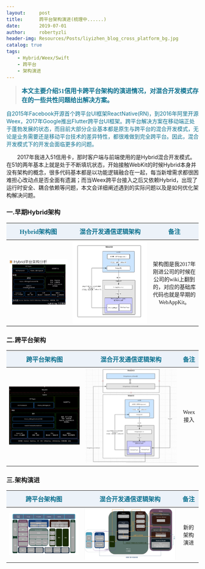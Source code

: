 ```yaml
---
layout:     post
title:      跨平台架构演进(梳理中......)  
date:       2019-07-01
author:     robertyzli
header-img: Resources/Posts/liyizhen_blog_cross_platform_bg.jpg
catalog: true
tags:
    - Hybrid/Weex/Swift
    - 跨平台
    - 架构演进 
---
```


> <font style="color:#0F7290;font-weight:bold;font-size:16px;font-family:Times New Roman;">本文主要介绍51信用卡跨平台架构的演进情况，对混合开发模式存在的一些共性问题给出解决方案。</font>

<font style="color:#0F7290">自2015年Facebook开源首个跨平台UI框架ReactNative(RN)，到2016年阿里开源Weex，2017年Google推出Flutter跨平台UI框架。跨平台解决方案在移动端正处于蓬勃发展的状态，而目前大部分企业基本都是原生与跨平台的混合开发模式，无论是业务需要还是移动平台技术的差异特性，都很难做到完全跨平台。因此，混合开发模式下的开发会面临更多的问题。</font>

&ensp;&ensp;&ensp;&ensp;2017年我进入51信用卡，那时客户端与前端使用的是Hybrid混合开发模式。在51的两年基本上就是处于不断填坑状态，开始接触WebKit的时候Hybrid本身并没有架构的概念，很多代码基本都是以功能逻辑融合在一起，每当新增需求都很困难担心改动点是否全面有遗漏；而当Weex跨平台接入之后又依赖Hybrid，出现了运行时安全、耦合依赖等问题，本文会详细阐述遇到的实际问题以及是如何优化架构解决问题。

###   一.早期Hybrid架构 
<style>
  table {
      width: 100%; /*表格宽度*/
      border-collapse: collapse; /*使用单一线条的边框*/
      empty-cells: show; /*单元格无内容依旧绘制边框*/
  }
	
  table th,td {
    height: 35px; /*统一每一行的默认高度*/
  }
	
  table th {
      font-weight: bold; /*加粗*/
      text-align: center !important; /*内容居中，加上 !important 避免被 Markdown 样式覆盖*/
      white-space: nowrap; /*表头内容强制在一行显示*/
      font-size:16px;font-family:"Times New Roman", Times, serif !important;
      background: #ECF2F9; /*背景色*/
      color:#0F7290;
  }
  
   table td {
      text-align: center !important; /*内容居中，加上 !important 避免被 Markdown 样式覆盖*/
      font-size:14px;font-family:"Times New Roman", Times, serif !important;
  }
	
  /* 隔行变色 */
  table tbody tr:nth-child(2n) {
      background: #F4F7FB; 
  }
  /* 悬浮变色 */
  /*table tr:hover {
      background: #B2B2B2; 
  }*/
	
  /* 首列不换行 */
  table td:nth-child(1) {
      white-space: nowrap; 
  }
  /* 指定列宽度 */
  /*table th:nth-of-type(2) {
    	width: 200px;
     white-space: nowrap;
  }*/
  </style>  
  
<table>
    <thead>
        <tr>
            <th>Hybrid架构图</th>
            <th>混合开发通信逻辑架构</th>
            <th>备注</th>
        </tr>
    </thead>
    <tbody>
        <tr>
            <td><img src="/Resources/Posts/liyizhen_blog_cross_platform_old.png"/></td>
            <td><img src="/Resources/Posts/liyizhen_blog_cross_platform_old_pg.png"/></td>
            <td>架构图是我2017年刚进公司的时候在公司的wiki上翻到的，对应的基础库代码也就是早期的WebAppKit。</td>
        </tr>
    </tbody>
</table>
<!-- #### （一）功能点概况      
主要包含的功能点：通信、Hybrid API、Event、URL配置、调试工具、UniversalLink、容器UI。    
不包含的功能模块：离线、监控。     
#### （二）面临的问题主要有      
1.功能模块划分不清晰：以上所有的功能点都放在WebAppKit基础库中，并且在基础库中没有合理的划分模块。    
2.视图容器逻辑不清晰：各种UI组件初始化、WebView（WK/UI）配置以及回调、导航控制逻辑等等都放在WebController中，各种逻辑通过不断的添加属性来区分，当时该文件有1000多行的代码，对于后续扩展监控、离线、注入脚本则会带来很大的困难，不好维护。       
3.接口不可控问题：比如在视图中WebView完全暴露，而子类可以在任意时机操作WebView，引入不可控因素。     
4.WebKit可扩展性、耦合性问题：业务侧只能使用继承的方式使用基础WebController，不支持组合的方式，并且不能单独使用WebView。比如业务同学单独使用WebView做运营广告位，只能使用野路子的方式，操作WebController中的View。      
5. PG(原生API)设计问题：线程安全、API与框架稳定性问题、可移植性与可扩展性问题、运行时安全问题等等，在PG设计演进中会详细介绍。  -->  


###  二.跨平台架构    
<table>
    <thead>
        <tr>
            <th>跨平台架构图</th>
            <th>混合开发通信逻辑架构</th>
            <th>备注</th>
        </tr>
    </thead>
    <tbody>
        <tr>
            <td><img src="/Resources/Posts/liyizhen_blog_cross_platform_weex_hybrid.png"/></td>
            <td><img src="/Resources/Posts/liyizhen_blog_cross_platform_weex_hybrid_pg.png"/></td>
            <td>Weex接入</td>
        </tr>
    </tbody>
</table>

###  三.架构演进  

<table>
    <thead>
        <tr>
            <th>跨平台架构图</th>
            <th>混合开发通信逻辑架构</th>
            <th>备注</th>
        </tr>
    </thead>
    <tbody>
        <tr>
            <td><img src="/Resources/Posts/liyizhen_blog_cross_platform_new.jpg"/></td>
            <td><img src="/Resources/Posts/liyizhen_blog_cross_platform_pg_core.jpg"/></td>
            <td>新的架构演进</td>
        </tr>
    </tbody>
</table>


<!-- ####  1.Hybrid容器    
UI层：WebView（WK/UI）、组件（加载loading、异常错误、进度条等）、Controller、WebView接口扩展   
Engine层：主要处理Web容器基础逻辑，分为WKEngine、UIEngine，比如离线、监控、注入脚本、路由、与PGCore层的通信等核心逻辑。  
注入脚本模块：区分WKWebView注入脚本、UIWebView注入脚本（与离线技术方案相似，涉及业务敏感性所以不透露太多）。  
Data层：处理WebUA与Cookie的问题。 -->

<!-- ####  2.Weex容器   

####  3.头部容器  

####  4.离线

####  5.EventBus  

###  四.PG设计演进 -->
